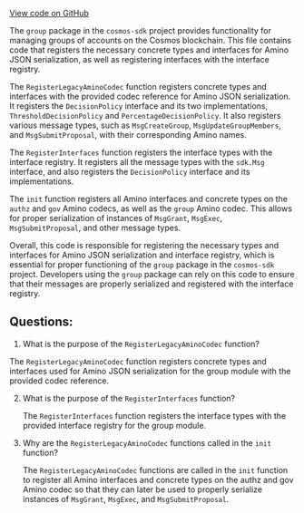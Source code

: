 [View code on GitHub](https://github.com/cosmos/cosmos-sdk.git/x/group/codec.go)

The `group` package in the `cosmos-sdk` project provides functionality for managing groups of accounts on the Cosmos blockchain. This file contains code that registers the necessary concrete types and interfaces for Amino JSON serialization, as well as registering interfaces with the interface registry.

The `RegisterLegacyAminoCodec` function registers concrete types and interfaces with the provided codec reference for Amino JSON serialization. It registers the `DecisionPolicy` interface and its two implementations, `ThresholdDecisionPolicy` and `PercentageDecisionPolicy`. It also registers various message types, such as `MsgCreateGroup`, `MsgUpdateGroupMembers`, and `MsgSubmitProposal`, with their corresponding Amino names.

The `RegisterInterfaces` function registers the interface types with the interface registry. It registers all the message types with the `sdk.Msg` interface, and also registers the `DecisionPolicy` interface and its implementations.

The `init` function registers all Amino interfaces and concrete types on the `authz` and `gov` Amino codecs, as well as the `group` Amino codec. This allows for proper serialization of instances of `MsgGrant`, `MsgExec`, `MsgSubmitProposal`, and other message types.

Overall, this code is responsible for registering the necessary types and interfaces for Amino JSON serialization and interface registry, which is essential for proper functioning of the `group` package in the `cosmos-sdk` project. Developers using the `group` package can rely on this code to ensure that their messages are properly serialized and registered with the interface registry.
## Questions: 
 1. What is the purpose of the `RegisterLegacyAminoCodec` function?
   
   The `RegisterLegacyAminoCodec` function registers concrete types and interfaces used for Amino JSON serialization for the group module with the provided codec reference.

2. What is the purpose of the `RegisterInterfaces` function?
   
   The `RegisterInterfaces` function registers the interface types with the provided interface registry for the group module.

3. Why are the `RegisterLegacyAminoCodec` functions called in the `init` function?
   
   The `RegisterLegacyAminoCodec` functions are called in the `init` function to register all Amino interfaces and concrete types on the authz and gov Amino codec so that they can later be used to properly serialize instances of `MsgGrant`, `MsgExec`, and `MsgSubmitProposal`.